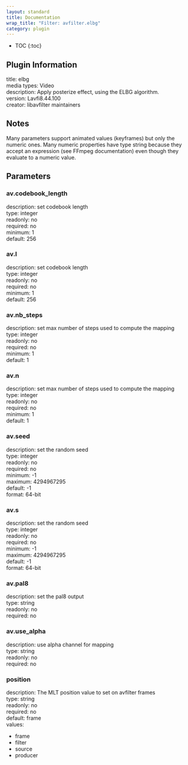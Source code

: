 ```yaml
---
layout: standard
title: Documentation
wrap_title: "Filter: avfilter.elbg"
category: plugin
---
```

* TOC
{:toc}

## Plugin Information

title: elbg  
media types:
Video  
description: Apply posterize effect, using the ELBG algorithm.  
version: Lavfi8.44.100  
creator: libavfilter maintainers  

## Notes

Many parameters support animated values (keyframes) but only the numeric ones. Many numeric properties have type string because they accept an expression (see FFmpeg documentation) even though they evaluate to a numeric value.

## Parameters

### av.codebook_length

  
description:
set codebook length  
type: integer  
readonly: no  
required: no  
minimum: 1  
default: 256  

### av.l

  
description:
set codebook length  
type: integer  
readonly: no  
required: no  
minimum: 1  
default: 256  

### av.nb_steps

  
description:
set max number of steps used to compute the mapping  
type: integer  
readonly: no  
required: no  
minimum: 1  
default: 1  

### av.n

  
description:
set max number of steps used to compute the mapping  
type: integer  
readonly: no  
required: no  
minimum: 1  
default: 1  

### av.seed

  
description:
set the random seed  
type: integer  
readonly: no  
required: no  
minimum: -1  
maximum: 4294967295  
default: -1  
format: 64-bit  

### av.s

  
description:
set the random seed  
type: integer  
readonly: no  
required: no  
minimum: -1  
maximum: 4294967295  
default: -1  
format: 64-bit  

### av.pal8

  
description:
set the pal8 output  
type: string  
readonly: no  
required: no  

### av.use_alpha

  
description:
use alpha channel for mapping  
type: string  
readonly: no  
required: no  

### position

  
description:
The MLT position value to set on avfilter frames  
type: string  
readonly: no  
required: no  
default: frame  
values:  

* frame
* filter
* source
* producer

